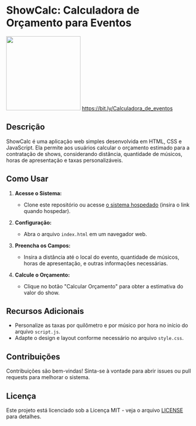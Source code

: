 # ShowCalc: Calculadora de Orçamento para Eventos 

<img src="https://github.com/Wsanbey/ShowCalc-Calculadora-de-Or-amento-para-Eventos/assets/61056410/efbcbfae-e498-4a06-92a7-28b3eab77702" width="200" height="200">  https://bit.ly/Calculadora_de_eventos



## Descrição

ShowCalc é uma aplicação web simples desenvolvida em HTML, CSS e JavaScript. Ela permite aos usuários calcular o orçamento estimado para a contratação de shows, considerando distância, quantidade de músicos, horas de apresentação e taxas personalizáveis.

## Como Usar

1. **Acesse o Sistema:**
   - Clone este repositório ou acesse [o sistema hospedado](#) (insira o link quando hospedar).

2. **Configuração:**
   - Abra o arquivo `index.html` em um navegador web.

3. **Preencha os Campos:**
   - Insira a distância até o local do evento, quantidade de músicos, horas de apresentação, e outras informações necessárias.

4. **Calcule o Orçamento:**
   - Clique no botão "Calcular Orçamento" para obter a estimativa do valor do show.

## Recursos Adicionais

- Personalize as taxas por quilômetro e por músico por hora no início do arquivo `script.js`.
- Adapte o design e layout conforme necessário no arquivo `style.css`.

## Contribuições

Contribuições são bem-vindas! Sinta-se à vontade para abrir issues ou pull requests para melhorar o sistema.

## Licença

Este projeto está licenciado sob a Licença MIT - veja o arquivo [LICENSE](LICENSE) para detalhes.


